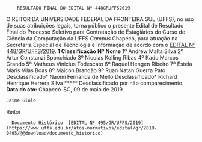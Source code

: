         RESULTADO FINAL DO EDITAL Nº 448GRUFFS2019  

 O REITOR DA UNIVERSIDADE FEDERAL DA FRONTEIRA SUL (UFFS), no uso de suas atribuições legais, torna público o presente Edital de Resultado Final do Processo Seletivo para Contratação de Estagiários do Curso de Ciência da Computação da UFFS *Campus*  Chapecó, para atuação na Secretaria Especial de Tecnologia e Informação de acordo com o [EDITAL Nº 448/GR/UFFS/2019](https://www.uffs.edu.br/atos-normativos/edital/gr/2019-0448).     **1 Classificação**      **Nº**      **Nome**      1º    Andrew Malta Silva     2º    Artur Constanzi Sponchiado     3º    Nicolas Kolling Ribas     4º    Kadu Marcos Grando     5º    Matheus Vinicius Todescato     6º    Raquel Hengen Ribeiro     7º    Estela Maris Vilas Boas     8º    Maicon Brandão     9º    Ruan Natan Guerra Pato     Desclassificado*   Naomi Fernanda de Mello     Desclassificado*   Richard Henrique Herrera Silva     *****  Desclassificado por não comparecimento.        **Data do ato:** Chapecó-SC, 09 de maio de 2019.   
 

    Jaime Giolo   
 Reitor 

      Documento Histórico  [EDITAL Nº 495/GR/UFFS/2019](https://www.uffs.edu.br/atos-normativos/edital/gr/2019-0495/@@download/documento_historico)     
      